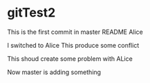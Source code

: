 # gitTest2
This is the first commit in master
README Alice

I switched to Alice
This produce some conflict

This shoud create some problem with ALice

Now master is adding something

